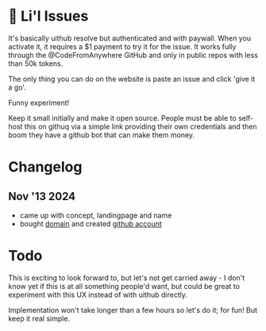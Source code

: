 # 👶 Li'l Issues

It's basically uithub resolve but authenticated and with paywall. When you activate it, it requires a $1 payment to try it for the issue. It works fully through the @CodeFromAnywhere GitHub and only in public repos with less than 50k tokens.

The only thing you can do on the website is paste an issue and click 'give it a go'.

Funny experiment!

Keep it small initially and make it open source. People must be able to self-host this on githuq via a simple link providing their own credentials and then boom they have a github bot that can make them money.

# Changelog

## Nov '13 2024

- came up with concept, landingpage and name
- bought [domain](https://lilissues.com) and created [github account](https://github.com/lil-issues)

# Todo

This is exciting to look forward to, but let's not get carried away - I don't know yet if this is at all something people'd want, but could be great to experiment with this UX instead of with uithub directly.

Implementation won't take longer than a few hours so let's do it; for fun! But keep it real simple.
